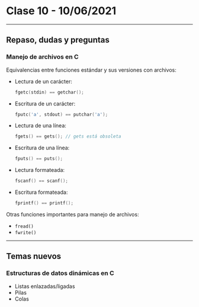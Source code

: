 # Clase 10 - 10/06/2021

---

## Repaso, dudas y preguntas

### Manejo de archivos en C

Equivalencias entre funciones estándar y sus versiones con archivos:

- Lectura de un carácter:
  ```c
  fgetc(stdin) == getchar();

* Escritura de un carácter:

  ```c
  fputc('a', stdout) == putchar('a');
  ```

* Lectura de una línea:

  ```c
  fgets() == gets(); // gets está obsoleta
  ```

* Escritura de una línea:

  ```c
  fputs() == puts();
  ```

* Lectura formateada:

  ```c
  fscanf() == scanf();
  ```

* Escritura formateada:

  ```c
  fprintf() == printf();
  ```

Otras funciones importantes para manejo de archivos:

* `fread()`
* `fwrite()`

---

## Temas nuevos

### Estructuras de datos dinámicas en C

* Listas enlazadas/ligadas
* Pilas
* Colas
